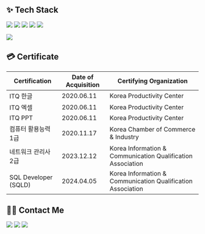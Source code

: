 ## ✨ Tech Stack 
<p align="left">
  <img src="https://img.shields.io/badge/java-%23ED8B00.svg?style=for-the-badge&logo=openjdk&logoColor=white" />
  <img src="https://img.shields.io/badge/spring-%236DB33F.svg?style=for-the-badge&logo=spring&logoColor=white" />
  <img src="https://img.shields.io/badge/springboot-%236DB33F.svg?style=for-the-badge&logo=springboot&logoColor=white" />
  <img src="https://img.shields.io/badge/aws-%23FF9900.svg?style=for-the-badge&logo=amazonaws&logoColor=white" />
  <img src="https://img.shields.io/badge/docker-%232496ED.svg?style=for-the-badge&logo=docker&logoColor=white" />
</p>
<p align="left">
<img src="https://img.shields.io/badge/React-61DAFB?style=for-the-badge&logo=React&logoColor=white"/>
</p>

## 💳 Certificate
| Certification | Date of Acquisition | Certifying Organization |
| ----------------- | ----------------- | ----------------- |
| ITQ 한글 | 2020.06.11 | Korea Productivity Center |
| ITQ 엑셀 | 2020.06.11 | Korea Productivity Center |
| ITQ PPT | 2020.06.11 | Korea Productivity Center |
| 컴퓨터 활용능력 1급 | 2020.11.17 | Korea Chamber of Commerce & Industry |
| 네트워크 관리사 2급 | 2023.12.12 | Korea Information & Communication Qualification Association |
| SQL Developer (SQLD) | 2024.04.05 | Korea Information & Communication Qualification Association |

## 👋🏻 Contact Me
<p align="left">
<a href="https://huncozyboy.tistory.com"><img src="https://img.shields.io/badge/Tistory-000000?style=flat-square&logo=Tistory&logoColor=white"/></a>
<a href="mailto:leejh5838@gmail.com"><img src="https://img.shields.io/badge/Gmail-EA4335?style=flat-square&logo=Gmail&logoColor=white"/></a>
<a href="https://instagram.com/huncozyboy/"><img src="https://img.shields.io/badge/Instagram-E4405F?style=flat-square&logo=Instagram&logoColor=white"/></a>
